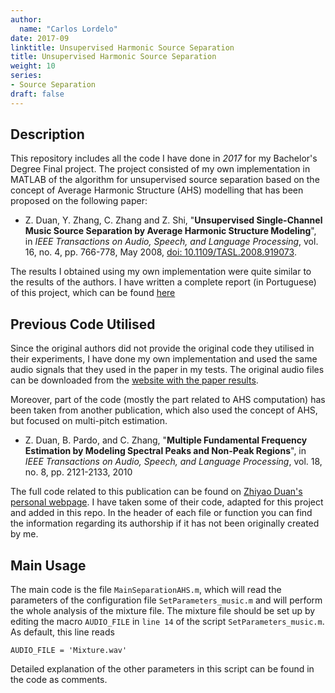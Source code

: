 ```yaml
---
author:
  name: "Carlos Lordelo"
date: 2017-09
linktitle: Unsupervised Harmonic Source Separation
title: Unsupervised Harmonic Source Separation
weight: 10
series:
- Source Separation
draft: false
---
```


## Description
This repository includes all the code I have done in *2017* for my Bachelor's Degree Final project. The project consisted of my own implementation in MATLAB of the algorithm for unsupervised source separation based on the concept of Average Harmonic Structure (AHS) modelling that has been proposed on the following paper:

* Z. Duan, Y. Zhang, C. Zhang and Z. Shi, "__Unsupervised Single-Channel Music Source Separation by Average Harmonic Structure Modeling__", in _IEEE Transactions on Audio, Speech, and Language Processing_, vol. 16, no. 4, pp. 766-778, May 2008, [doi: 10.1109/TASL.2008.919073](https://doi.org/10.1109/TASL.2008.919073).

The results I obtained using my own implementation were quite similar to the results of the authors. I have written a complete report (in Portuguese) of this project, which can be found [here](http://monografias.poli.ufrj.br/monografias/monopoli10022740.pdf)

## Previous Code Utilised
Since the original authors did not provide the original code they utilised in their experiments, I have done my own implementation and used the same audio signals that they used in the paper in my tests. The original audio files can be downloaded from the [website with the paper results](http://mperesult.googlepages.com/musicseparationresults).

Moreover, part of the code (mostly the part related to AHS computation) has been taken from another publication, which also used the concept of AHS, but focused on multi-pitch estimation. 

* Z. Duan, B. Pardo, and C. Zhang, "__Multiple Fundamental Frequency Estimation by Modeling Spectral Peaks and Non-Peak Regions__", in _IEEE Transactions on Audio, Speech, and Language Processing_, vol. 18, no. 8, pp. 2121-2133, 2010

The full code related to this publication can be found on [Zhiyao Duan's personal webpage](http://www2.ece.rochester.edu/projects/air/publications.html). I have taken some of their code, adapted for this project and added in this repo. In the header of each file or function you can find the information regarding its authorship if it has not been originally created by me. 

## Main Usage
The main code is the file `MainSeparationAHS.m`, which will read the parameters of the configuration file `SetParameters_music.m` and will perform the whole analysis of the mixture file. The mixture file should be set up by editing the macro `AUDIO_FILE` in `line 14` of the script `SetParameters_music.m`. As default, this line reads

```
AUDIO_FILE = 'Mixture.wav'
```

Detailed explanation of the other parameters in this script can be found in the code as comments.